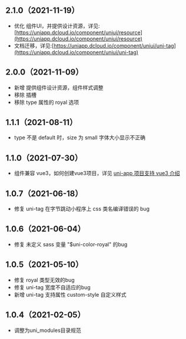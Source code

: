 ## 2.1.0（2021-11-19）

-   优化 组件UI，并提供设计资源，详见:[https://uniapp.dcloud.io/component/uniui/resource](https://uniapp.dcloud.io/component/uniui/resource)
-   文档迁移，详见:[https://uniapp.dcloud.io/component/uniui/uni-tag](https://uniapp.dcloud.io/component/uniui/uni-tag)

## 2.0.0（2021-11-09）

-   新增 提供组件设计资源，组件样式调整
-   移除 插槽
-   移除 type 属性的 royal 选项

## 1.1.1（2021-08-11）

-   type 不是 default 时，size 为 small 字体大小显示不正确

## 1.1.0（2021-07-30）

-   组件兼容 vue3，如何创建vue3项目，详见 [uni-app 项目支持 vue3 介绍](https://ask.dcloud.net.cn/article/37834)

## 1.0.7（2021-06-18）

-   修复 uni-tag 在字节跳动小程序上 css 类名编译错误的 bug

## 1.0.6（2021-06-04）

-   修复 未定义 sass 变量 "$uni-color-royal" 的bug

## 1.0.5（2021-05-10）

-   修复 royal 类型无效的bug
-   修复 uni-tag 宽度不自适应的bug
-   新增 uni-tag 支持属性 custom-style 自定义样式

## 1.0.4（2021-02-05）

-   调整为uni_modules目录规范

